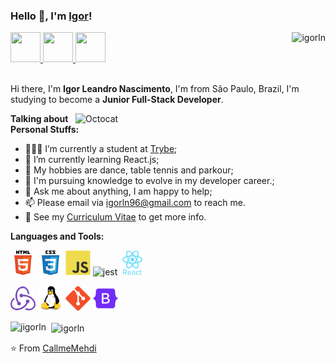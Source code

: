 ### Hello 👋, I'm [Igor](https://igorln.github.io/portfolio/)!

<img align="right" src="https://komarev.com/ghpvc/?username=igorln&label=Profile%20views&color=0e75b6&style=flat" alt="igorln" />

<a href="https://github.com/igorln" target="_blank">
  <img src="https://cdn.iconscout.com/icon/free/png-256/github-108-438008.png" width="48px" height="48px">
</a> 
<a href="https://www.instagram.com/igorln/" target="_blank">
  <img src="https://cdn.icon-icons.com/icons2/1211/PNG/512/1491579602-yumminkysocialmedia36_83067.png" width="48px" height="48px">
</a> 
<a href="https://www.linkedin.com/in/igor-nascimento/" target="_blank">
  <img src="https://i.ibb.co/Kx2GSrT/linkedin.png" width="48px" height="48px">
</a>

<br />
<br />

Hi there, I'm **Igor Leandro Nascimento**, I'm from São Paulo, Brazil, I'm studying to become a **Junior Full-Stack Developer**.

  <img align="right" alt="Octocat" src="https://octocat-generator-assets.githubusercontent.com/my-octocat-1615493852165.png" width="400px"/>

**Talking about Personal Stuffs:**

- 👨🏽‍💻 I’m currently a student at [Trybe](https://www.betrybe.com/);
- 🌱 I’m currently learning React.js; 
- 🤔 My hobbies are dance, table tennis and parkour;
- 💼 I'm pursuing knowledge to evolve in my developer career.;
- 💬 Ask me about anything, I am happy to help;
- 📫 Please email via igorln96@gmail.com to reach me.
- 📝 See my [Curriculum Vitae](https://drive.google.com/file/d/13aGqil6pYODLPK49rP39WNmOGspKW0tR/view?usp=sharing) to get more info.

**Languages and Tools:**  

<p align="left">
  <img src="https://raw.githubusercontent.com/devicons/devicon/master/icons/html5/html5-original-wordmark.svg" alt="html5" width="40" height="40"/> 
  <img src="https://raw.githubusercontent.com/devicons/devicon/master/icons/css3/css3-original-wordmark.svg" alt="css3" width="40" height="40"/> 
  <img src="https://raw.githubusercontent.com/devicons/devicon/master/icons/javascript/javascript-original.svg" alt="javascript" width="40" height="40"/> 
  <img src="https://www.learnstorybook.com/intro-to-storybook/logo-jest.png" alt="jest" width="40" height="40" />
  <img src="https://raw.githubusercontent.com/devicons/devicon/master/icons/react/react-original-wordmark.svg" alt="react" width="40" height="40"/> 
</p>
<p>
    <img src="https://raw.githubusercontent.com/devicons/devicon/master/icons/redux/redux-original.svg" alt="redux" width="40" height="40"/>
  <img src="https://raw.githubusercontent.com/devicons/devicon/master/icons/linux/linux-original.svg" alt="linux" width="40" height="40" />
  <img src="https://raw.githubusercontent.com/devicons/devicon/master/icons/git/git-original.svg" alt="git" width="40" height="40"/>
  <img src="https://raw.githubusercontent.com/devicons/devicon/master/icons/bootstrap/bootstrap-plain.svg" alt="Bootstrap" width="40" height="40" />
</p>

<p>
    <img align="left" src="https://github-readme-stats.vercel.app/api/top-langs/?username=igorln&layout=compact&theme=graywhite&title_color=268bd2" alt="jigorln" />
</p>
<p>&nbsp;
    <img align="center" src="https://github-readme-stats.vercel.app/api?username=igorln&count_private=true&show_icons=true&theme=graywhite&icon_color=268bd2&title_color=268bd2" alt="igorln" />
</p>

⭐️ From [CallmeMehdi](https://github.com/CallmeMehdi)
